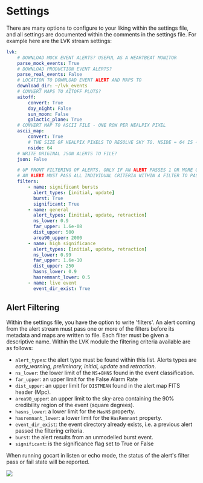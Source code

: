 # Settings

There are many options to configure to your liking within the settings file, and all settings are documented within the comments in the settings file. For example here  are the LVK stream settings:

```yaml
lvk:
    # DOWNLOAD MOCK EVENT ALERTS? USEFUL AS A HEARTBEAT MONITOR
    parse_mock_events: True
    # DOWNLOAD PRODUCTION EVENT ALERTS?
    parse_real_events: False
    # LOCATION TO DOWNLOAD EVENT ALERT AND MAPS TO
    download_dir: ~/lvk_events
    # CONVERT MAPS TO AITOFF PLOTS?
    aitoff:
        convert: True
        day_night: False
        sun_moon: False
        galactic_plane: True
    # CONVERT MAP TO ASCII FILE - ONE ROW PER HEALPIX PIXEL
    ascii_map:
        convert: True
        # THE SIZE OF HEALPIX PIXELS TO RESOLVE SKY TO. NSIDE = 64 IS ~0.84 deg2 PER PIXEL.
        nside: 64
    # WRITE ORIGINAL JSON ALERTS TO FILE?
    json: False

    # UP FRONT FILTERING OF ALERTS. ONLY IF AN ALERT PASSES 1 OR MORE OF THESE FILTERS WILL THE ALERT (AND ASSOCIATED ASSETS) GET WRITTEN TO FILE
    # AN ALERT MUST PASS ALL INDIVIDUAL CRITERIA WITHIN A FILTER TO PASS
    filters:
        - name: significant bursts
          alert_types: [initial, update]
          burst: True
          significant: True
        - name: general
          alert_types: [initial, update, retraction]
          ns_lower: 0.9
          far_upper: 1.6e-08
          dist_upper: 500
          area90_upper: 2000
        - name: high significance
          alert_types: [initial, update, retraction]
          ns_lower: 0.99
          far_upper: 1.6e-10
          dist_upper: 250
          hasns_lower: 0.9
          hasremnant_lower: 0.5
        - name: live event
          event_dir_exist: True
```

## Alert Filtering

Within the settings file, you have the option to write 'filters'. An alert coming from the alert stream must pass one or more of the filters before its metadata and maps are written to file. Each filter must be given a descriptive name. Within the LVK module the filtering criteria available are as follows:

- `alert_types`: the alert type must be found within this list. Alerts types are *early_warning, preliminary, initial, update* and *retraction*.
- `ns_lower`: the lower limit of the `NS`+`BHNS` found in the event classification.
- `far_upper`: an upper limit for the False Alarm Rate
- `dist_upper`: an upper limit for `DISTMEAN` found in the alert map FITS header (Mpc).
- `area90_upper`: an upper limit to the sky-area containing the 90% credibility region of the event (square degrees).
- `hasns_lower`: a lower limit for the `HasNS` property.
- `hasremnant_lower`: a lower limit for the `HasRemnant` property.
- `event_dir_exist`: the event directory already exists, i.e. a previous alert passed the filtering criteria.
- `burst`: the alert results from an unmodelled burst event.
- `significant`: is the significance flag set to True or False

When running gocart in listen or echo mode, the status of the alert's filter pass or fail state will be reported.

[![](https://live.staticflickr.com/65535/52848491113_7dac07cd30_z.png)](https://live.staticflickr.com/65535/52848491113_7dac07cd30_o.png)



